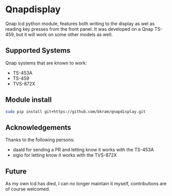 # Qnapdisplay

Qnap lcd python module, features both writing to the display as wel as reading key presses from the front panel. It was
developed on a Qnap TS-459, but it will work on some other models as well.

## Supported Systems

Qnap systems that are known to work:

- TS-453A
- TS-459
- TVS-872X

## Module install

```bash
sudo pip install git+https://github.com/bkram/qnapdisplay.git
```

## Acknowledgements

Thanks to the following persons:

- daald for sending a PR and letting know it works with the TS-453A
- sigio for letting know it works with the TVS-872X

## Future

As my own lcd has died, I can no longer maintain it myself, contributions are of course welcomed.

